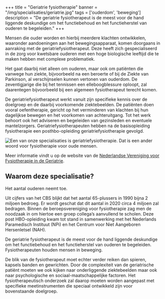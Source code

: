 +++
title = "Geriatrie fysiotherapie"
banner = "/img/specialisaties/geriatrie.jpg"
tags = ['ouderdom', 'beweging']
description = "De geriatrie fysiotherapeut is de meest voor de hand liggende deskundige om het functiebehoud en het functieherstel van ouderen te begeleiden."
+++

Mensen die ouder worden en hierbij meerdere klachten ontwikkelen, waaronder aandoeningen aan het bewegingsapparaat, komen doorgaans in aanraking met de geriatriefysiotherapeut. Deze heeft zich gespecialiseerd in de zorg voor kwetsbare ouderen met een hoge biologische leeftijd die te maken hebben met complexe problematiek.
<!--more-->

Het gaat daarbij niet alleen om ouderen, maar ook om patiënten die vanwege hun ziekte, bijvoorbeeld na een beroerte of bij de Ziekte van Parkinson, al verschijnselen kunnen vertonen van ouderdom. De zeventigjarige die bij het tennissen een elleboogblessure oploopt, zal daarentegen bijvoorbeeld bij een algemeen fysiotherapeut terecht komen.

De geriatriefysiotherapeut werkt vanuit zijn specifieke kennis over de doelgroep en de daarbij voorkomende ziektebeelden. De patiënten doen vooral oefentherapie, gericht op het verminderen van klachten bij hun dagelijkse bewegen en het voorkomen van achteruitgang. Tot het werk behoort ook het adviseren en begeleiden van gezinsleden en eventuele mantelzorgers. Geriatriefysiotherapeuten hebben na de basisopleiding fysiotherapie een posthbo-opleiding geriatriefysiotherapie gevolgd.

<img alt="Een van onze specialisaties is geriatriefysiotherapie. Dat is een ander woord voor fysiotherapie voor oude mensen." src="/img/specialisaties/geriatrie.jpg" class="img-responsive">

Meer informatie vindt u op de website van de [Nederlandse Vereniging voor Fysiotherapie in de Geriatrie](https://nvfg.kngf.nl/).

## Waarom deze specialisatie?

Het aantal ouderen neemt toe.

Uit cijfers van het CBS blijkt dat het aantal 65-plussers in 1990 bijna 2 miljoen bedroeg. Er wordt geschat dat dit aantal in 2020 circa 4 miljoen zal bedragen. Binnen de beroepsvereniging voor fysiotherapie zag men de noodzaak in om hiertoe een groep collega’s aanvullend te scholen. Deze post HBO-opleiding kwam tot stand in samenwerking met het Nederlands Paramedisch Instituut (NPi) en het Centrum voor Niet Aangeboren Hersenletsel (NAH).

De geriatrie fysiotherapeut is de meest voor de hand liggende deskundige om het functiebehoud en het functieherstel van ouderen te begeleiden. Fysiotherapeuten houden mensen in beweging.

De blik van de fysiotherapeut moet echter verder reiken dan spieren, kapsels banden en gewrichten. Door de complexiteit van de geriatrische patiënt moeten we ook kijken naar onderliggende ziektebeelden maar ook naar psychologische en sociaal-maatschappelijke factoren. Het fysiotherapeutisch onderzoek zal daarop moeten worden aangepast met specifieke meetinstrumenten die speciaal ontwikkeld zijn voor bovenstaande doelgroep.
